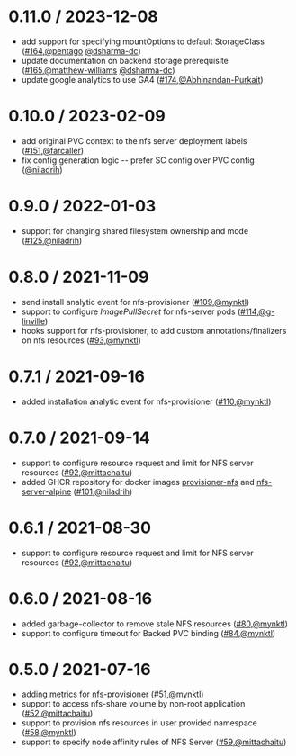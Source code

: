 0.11.0 / 2023-12-08
========================
* add support for specifying mountOptions to default StorageClass ([#164](https://github.com/openebs/dynamic-nfs-provisioner/pull/164),[@pentago](https://github.com/farcaller) [@dsharma-dc](https://github.com/dsharma-dc))
* update documentation on backend storage prerequisite ([#165](https://github.com/openebs/dynamic-nfs-provisioner/pull/165),[@matthew-williams](https://github.com/matthew-williams) [@dsharma-dc](https://github.com/dsharma-dc))
* update google analytics to use GA4 ([#174](https://github.com/openebs/dynamic-nfs-provisioner/pull/174),[@Abhinandan-Purkait](https://github.com/Abhinandan-Purkait))
  
0.10.0 / 2023-02-09
========================
* add original PVC context to the nfs server deployment labels ([#151](https://github.com/openebs/dynamic-nfs-provisioner/pull/151),[@farcaller](https://github.com/farcaller))
* fix config generation logic -- prefer SC config over PVC config ([@niladrih](https://github.com/niladrih))

0.9.0 / 2022-01-03
========================
* support for changing shared filesystem ownership and mode ([#125](https://github.com/openebs/dynamic-nfs-provisioner/pull/125),[@niladrih](https://github.com/niladrih))

0.8.0 / 2021-11-09
========================
* send install analytic event for nfs-provisioner ([#109](https://github.com/openebs/dynamic-nfs-provisioner/pull/109),[@mynktl](https://github.com/mynktl))
* support to configure *ImagePullSecret* for nfs-server pods ([#114](https://github.com/openebs/dynamic-nfs-provisioner/pull/114),[@g-linville](https://github.com/g-linville))
* hooks support for nfs-provisioner, to add custom annotations/finalizers on nfs resources ([#93](https://github.com/openebs/dynamic-nfs-provisioner/pull/93),[@mynktl](https://github.com/mynktl))


0.7.1 / 2021-09-16
========================
* added installation analytic event for nfs-provisioner ([#110](https://github.com/openebs/dynamic-nfs-provisioner/pull/110),[@mynktl](https://github.com/mynktl))


0.7.0 / 2021-09-14
========================
* support to configure resource request and limit for NFS server resources ([#92](https://github.com/openebs/dynamic-nfs-provisioner/pull/92),[@mittachaitu](https://github.com/mittachaitu))
* added GHCR repository for docker images [provisioner-nfs](https://github.com/openebs/dynamic-nfs-provisioner/pkgs/container/provisioner-nfs) and [nfs-server-alpine](https://github.com/openebs/dynamic-nfs-provisioner/pkgs/container/nfs-server-alpine) ([#101](https://github.com/openebs/dynamic-nfs-provisioner/pull/101),[@niladrih](https://github.com/niladrih))


0.6.1 / 2021-08-30
========================
* support to configure resource request and limit for NFS server resources ([#92](https://github.com/openebs/dynamic-nfs-provisioner/pull/92),[@mittachaitu](https://github.com/mittachaitu))


0.6.0 / 2021-08-16
========================
* added garbage-collector to remove stale NFS resources ([#80](https://github.com/openebs/dynamic-nfs-provisioner/pull/80),[@mynktl](https://github.com/mynktl))
* support to configure timeout for Backed PVC binding ([#84](https://github.com/openebs/dynamic-nfs-provisioner/pull/84),[@mynktl](https://github.com/mynktl))


0.5.0 / 2021-07-16
========================
* adding metrics for nfs-provisioner ([#51](https://github.com/openebs/dynamic-nfs-provisioner/pull/51),[@mynktl](https://github.com/mynktl))
* support to access nfs-share volume by non-root application ([#52](https://github.com/openebs/dynamic-nfs-provisioner/pull/52),[@mittachaitu](https://github.com/mittachaitu))
* support to provision nfs resources in user provided namespace ([#58](https://github.com/openebs/dynamic-nfs-provisioner/pull/58),[@mynktl](https://github.com/mynktl))
* support to specify node affinity rules of NFS Server ([#59](https://github.com/openebs/dynamic-nfs-provisioner/pull/59),[@mittachaitu](https://github.com/mittachaitu))
